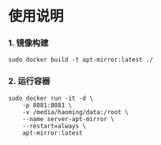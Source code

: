 # 使用说明

### 1. 镜像构建

```
sudo docker build -t apt-mirror:latest ./

```
### 2. 运行容器
```
sudo docker run -it -d \
    -p 8081:8081 \
    -v /media/haoming/data:/root \
    --name server-apt-mirror \
    --restart=always \
    apt-mirror:latest
```
